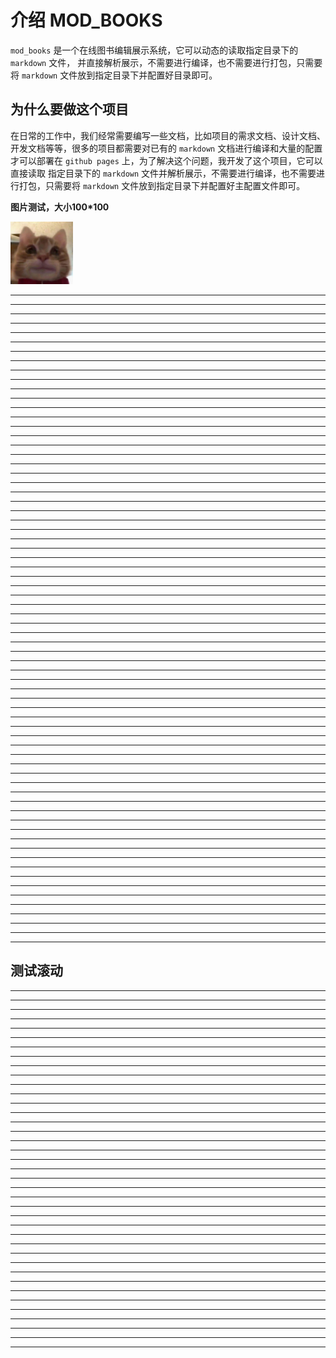 # 介绍 MOD_BOOKS

`mod_books` 是一个在线图书编辑展示系统，它可以动态的读取指定目录下的 `markdown` 文件，
并直接解析展示，不需要进行编译，也不需要进行打包，只需要将 `markdown` 文件放到指定目录下并配置好目录即可。

## 为什么要做这个项目

在日常的工作中，我们经常需要编写一些文档，比如项目的需求文档、设计文档、开发文档等等，很多的项目都需要对已有的
`markdown` 文档进行编译和大量的配置才可以部署在 `github pages` 上，为了解决这个问题，我开发了这个项目，它可以直接读取
指定目录下的 `markdown` 文件并解析展示，不需要进行编译，也不需要进行打包，只需要将 `markdown` 文件放到指定目录下并配置好主配置文件即可。


**图片测试，大小100*100**

<img src="../imgs/test.png" style="width: 100px" alt="">

---

---

---

---

---

---

---

---

---

---

---

---

---

---

---

---

---

---

---

---

---

---

---

---

---

---

---

---

---

---

---

---

---

---

---

---

---

---

---

---

---

---

---

---

---

---

---

---

---

---

---

---

---

---

---

---

---

---

---

---

---

---

---

---

---

---

---

---

---

---

## 测试滚动

---

---

---

---

---

---

---

---

---

---

---

---

---

---

---

---

---

---

---

---

---

---

---

---

---

---

---

---

---

---

---

---

---

---

---

---

---

---

---
